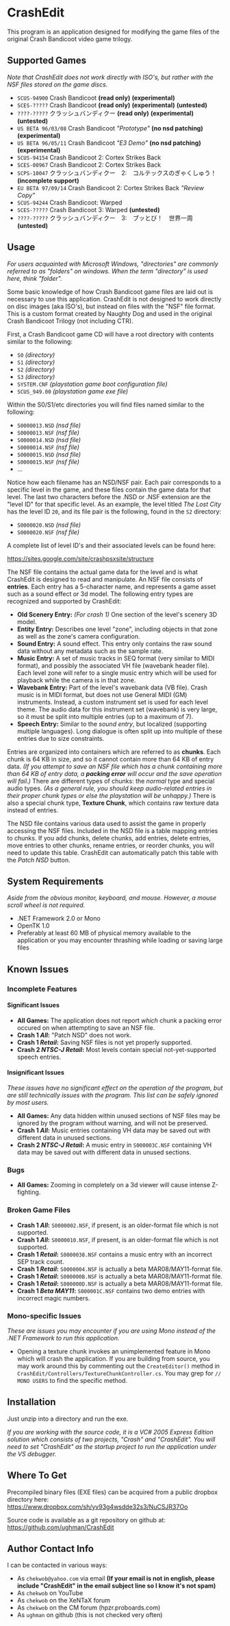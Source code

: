 # CrashEdit #
This program is an application designed for modifying the game files of the original Crash Bandicoot video game trilogy.

## Supported Games ##
_Note that CrashEdit does not work directly with ISO's, but rather with the NSF files stored on the game discs._

* `SCUS-94900` Crash Bandicoot __(read only)__ __(experimental)__
* `SCES-?????` Crash Bandicoot __(read only)__ __(experimental)__ __(untested)__
* `????-?????` クラッシュバンディクー __(read only)__ __(experimental)__ __(untested)__
* `US BETA 96/03/08` Crash Bandicoot _"Prototype"_ __(no nsd patching)__ __(experimental)__
* `US BETA 96/05/11` Crash Bandicoot _"E3 Demo"_ __(no nsd patching)__ __(experimental)__
* `SCUS-94154` Crash Bandicoot 2: Cortex Strikes Back
* `SCES-00967` Crash Bandicoot 2: Cortex Strikes Back
* `SCPS-10047` クラッシュバンディクー　2:　コルテックスのぎゃくしゅう！ __(incomplete support)__
* `EU BETA 97/09/14` Crash Bandicoot 2: Cortex Strikes Back _"Review Copy"_
* `SCUS-94244` Crash Bandicoot: Warped
* `SCES-?????` Crash Bandicoot 3: Warped __(untested)__
* `????-?????` クラッシュバンディクー　3:　ブッとび！　世界一周 __(untested)__

## Usage ##
_For users acquainted with Microsoft Windows, "directories" are commonly referred to as "folders" on windows. When the term "directory" is used here, think "folder"._

Some basic knowledge of how Crash Bandicoot game files are laid out is necessary to use this application. CrashEdit is not designed to work directly on disc images (aka ISO's), but instead on files with the "NSF" file format. This is a custom format created by Naughty Dog and used in the original Crash Bandicoot Trilogy (not including CTR).

First, a Crash Bandicoot game CD will have a root directory with contents similar to the following:

* `S0` _(directory)_
* `S1` _(directory)_
* `S2` _(directory)_
* `S3` _(directory)_
* `SYSTEM.CNF` _(playstation game boot configuration file)_
* `SCUS_949.00` _(playstation game exe file)_

Within the S0/S1/etc directories you will find files named similar to the following:

* `S0000013.NSD` _(nsd file)_
* `S0000013.NSF` _(nsf file)_
* `S0000014.NSD` _(nsd file)_
* `S0000014.NSF` _(nsf file)_
* `S0000015.NSD` _(nsd file)_
* `S0000015.NSF` _(nsf file)_
* ...

Notice how each filename has an NSD/NSF pair. Each pair corresponds to a specific level in the game, and these files contain the game data for that level. The last two characters before the .NSD or .NSF extension are the "level ID" for that specific level. As an example, the level titled _The Lost City_ has the level ID `20`, and its file pair is the following, found in the `S2` directory:

* `S0000020.NSD` _(nsd file)_
* `S0000020.NSF` _(nsf file)_

A complete list of level ID's and their associated levels can be found here:

https://sites.google.com/site/crashpsxsite/structure

The NSF file contains the actual game data for the level and is what CrashEdit is designed to read and manipulate. An NSF file consists of __entries__. Each entry has a 5-character name, and represents a game asset such as a sound effect or 3d model. The following entry types are recognized and supported by CrashEdit:

* __Old Scenery Entry:__ _(For crash 1)_ One section of the level's scenery 3D model.
* __Entity Entry:__ Describes one level "zone", including objects in that zone as well as the zone's camera configuration.
* __Sound Entry:__ A sound effect. This entry only contains the raw sound data without any metadata such as the sample rate.
* __Music Entry:__ A set of music tracks in SEQ format (very similar to MIDI format), and possibly the associated VH file (wavebank header file). Each level zone will refer to a single music entry which will be used for playback while the camera is in that zone.
* __Wavebank Entry:__ Part of the level's wavebank data (VB file). Crash music is in MIDI format, but does not use General MIDI (GM) instruments. Instead, a custom instrument set is used for each level theme. The audio data for this instrument set (wavebank) is very large, so it must be split into multiple entries (up to a maximum of 7).
* __Speech Entry:__ Similar to the _sound entry_, but localized (supporting multiple languages). Long dialogue is often split up into multiple of these entries due to size constraints.

Entries are organized into containers which are referred to as __chunks__. Each chunk is 64 KB in size, and so it cannot contain more than 64 KB of entry data. _(If you attempt to save an NSF file which has a chunk containing more than 64 KB of entry data, a **packing error** will occur and the save operation will fail.)_ There are different types of chunks: the _normal_ type and special audio types. _(As a general rule, you should keep audio-related entries in their proper chunk types or else the playstation will be unhappy.)_ There is also a special chunk type, __Texture Chunk__, which contains raw texture data instead of entries.

The NSD file contains various data used to assist the game in properly accessing the NSF files. Included in the NSD file is a table mapping entries to chunks. If you add chunks, delete chunks, add entries, delete entries, move entries to other chunks, rename entries, or reorder chunks, you will need to update this table. CrashEdit can automatically patch this table with the _Patch NSD_ button.

## System Requirements ##
_Aside from the obvious monitor, keyboard, and mouse. However, a mouse scroll wheel is not required._
* .NET Framework 2.0 or Mono
* OpenTK 1.0
* Preferably at least 60 MB of physical memory available to the application or you may encounter thrashing while loading or saving large files

## Known Issues ##

### Incomplete Features ###

#### Significant Issues ####
* __All Games:__ The application does not report _which_ chunk a packing error occured on when attempting to save an NSF file.
* __Crash 1 _All_:__ "Patch NSD" does not work.
* __Crash 1 _Retail_:__ Saving NSF files is not yet properly supported.
* __Crash 2 _NTSC-J Retail_:__ Most levels contain special not-yet-supported speech entries.

#### Insignificant Issues ####
_These issues have no significant effect on the operation of the program, but are still technically issues with the program. This list can be safely ignored by most users._
* __All Games:__ Any data hidden within unused sections of NSF files may be ignored by the program without warning, and will not be preserved.
* __Crash 1 _All_:__ Music entries containing VH data may be saved out with different data in unused sections.
* __Crash 2 _NTSC-J Retail_:__ A music entry in `S000003C.NSF` containing VH data may be saved out with different data in unused sections.

### Bugs ###
* __All Games:__ Zooming in completely on a 3d viewer will cause intense Z-fighting.

### Broken Game Files ###
* __Crash 1 _All_:__ `S0000002.NSF`, if present, is an older-format file which is not supported.
* __Crash 1 _All_:__ `S0000010.NSF`, if present, is an older-format file which is not supported.
* __Crash 1 _Retail_:__ `S0000038.NSF` contains a music entry with an incorrect SEP track count.
* __Crash 1 _Retail_:__ `S0000004.NSF` is actually a beta MAR08/MAY11-format file.
* __Crash 1 _Retail_:__ `S000000B.NSF` is actually a beta MAR08/MAY11-format file.
* __Crash 1 _Retail_:__ `S000000D.NSF` is actually a beta MAR08/MAY11-format file.
* __Crash 1 _Beta MAY11_:__ `S000001C.NSF` contains two demo entries with incorrect magic numbers.

### Mono-specific Issues ###
_These are issues you may encounter if you are using Mono instead of the .NET Framework to run this application._
* Opening a texture chunk invokes an unimplemented feature in Mono which will crash the application. If you are building from source, you may work around this by commenting out the `CreateEditor()` method in `CrashEdit/Controllers/TextureChunkController.cs`. You may grep for `// MONO USERS` to find the specific method.

## Installation ##
Just unzip into a directory and run the exe.

_If you are working with the source code, it is a VC# 2005 Express Edition solution which consists of two projects, "Crash" and "CrashEdit". You will need to set "CrashEdit" as the startup project to run the application under the VS debugger._

## Where To Get ##
Precompiled binary files (EXE files) can be acquired from a public dropbox directory here:  
https://www.dropbox.com/sh/yv93g4wsdde32s3/NuCSJR37Oo

Source code is available as a git repository on github at:  
https://github.com/ughman/CrashEdit

## Author Contact Info ##
I can be contacted in various ways:

* As `chekwob@yahoo.com` via email __(If your email is not in english, please include "CrashEdit" in the email subject line so I know it's not spam)__
* As `chekwob` on YouTube
* As `chekwob` on the XeNTaX forum
* As `chekwob` on the CM forum (hpzr.proboards.com)
* As `ughman` on github (this is not checked very often)
